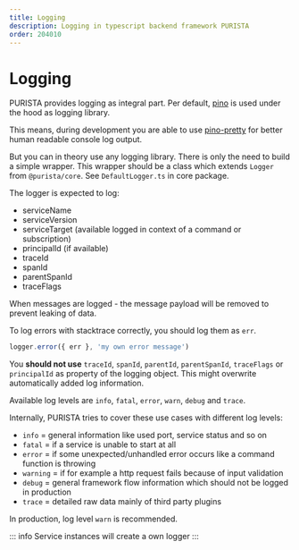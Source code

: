 ```yaml
---
title: Logging
description: Logging in typescript backend framework PURISTA
order: 204010
---
```


# Logging

PURISTA provides logging as integral part.
Per default, [pino](https://getpino.io/) is used under the hood as logging library.

This means, during development you are able to use [pino-pretty](https://github.com/pinojs/pino-pretty) for better human readable console log output.

But you can in theory use any logging library. There is only the need to build a simple wrapper.
This wrapper should be a class which extends `Logger` from `@purista/core`. See `DefaultLogger.ts` in core package.

The logger is expected to log:

- serviceName
- serviceVersion
- serviceTarget (available logged in context of a command or subscription)
- principalId (if available)
- traceId
- spanId
- parentSpanId
- traceFlags

When messages are logged - the message payload will be removed to prevent leaking of data.

To log errors with stacktrace correctly, you should log them as `err`.

```typescript
logger.error({ err }, 'my own error message')
```

You **should not use** `traceId`, `spanId`, `parentId`, `parentSpanId`, `traceFlags` or `principalId` as property of the logging object. This might overwrite automatically added log information.

Available log levels are `info`, `fatal`, `error`, `warn`, `debug` and `trace`.

Internally, PURISTA tries to cover these use cases with different log levels:

- `info` = general information like used port, service status and so on
- `fatal` = if a service is unable to start at all
- `error` = if some unexpected/unhandled error occurs like a command function is throwing
- `warning` = if for example a http request fails because of input validation
- `debug` = general framework flow information which should not be logged in production
- `trace` = detailed raw data mainly of third party plugins

In production, log level `warn` is recommended.

::: info
Service instances will create a own logger
:::
